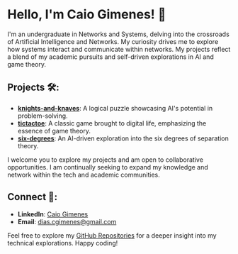 # Hello, I'm Caio Gimenes! 👋

I'm an undergraduate in Networks and Systems, delving into the crossroads of Artificial Intelligence and Networks. My curiosity drives me to explore how systems interact and communicate within networks. My projects reflect a blend of my academic pursuits and self-driven explorations in AI and game theory.

## Projects 🛠️:
- **[knights-and-knaves](https://github.com/caiogimenes/knights-and-knaves)**: A logical puzzle showcasing AI's potential in problem-solving.
- **[tictactoe](https://github.com/caiogimenes/tictactoe)**: A classic game brought to digital life, emphasizing the essence of game theory.
- **[six-degrees](https://github.com/caiogimenes/six-degrees)**: An AI-driven exploration into the six degrees of separation theory.

I welcome you to explore my projects and am open to collaborative opportunities. I am continually seeking to expand my knowledge and network within the tech and academic communities.

## Connect 🤝:
- **LinkedIn**: [Caio Gimenes](https://www.linkedin.com/in/caio-gimenes-profile/)
- **Email**: dias.cgimenes@gmail.com

Feel free to explore my [GitHub Repositories](https://github.com/caiogimenes?tab=repositories) for a deeper insight into my technical explorations. Happy coding!
